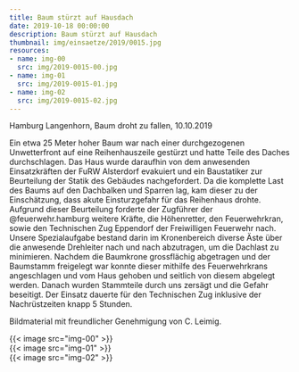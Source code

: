 ```yaml
---
title: Baum stürzt auf Hausdach
date: 2019-10-18 00:00:00
description: Baum stürzt auf Hausdach
thumbnail: img/einsaetze/2019/0015.jpg
resources:
- name: img-00
  src: img/2019-0015-00.jpg
- name: img-01
  src: img/2019-0015-01.jpg
- name: img-02
  src: img/2019-0015-02.jpg
---
```


Hamburg Langenhorn, Baum droht zu fallen, 10.10.2019

Ein etwa 25 Meter hoher Baum war nach einer durchgezogenen Unwetterfront auf eine Reihenhauszeile gestürzt und hatte Teile des Daches durchschlagen.
Das Haus wurde daraufhin von dem anwesenden Einsatzkräften der FuRW Alsterdorf evakuiert und ein Baustatiker zur Beurteilung der Statik des Gebäudes nachgefordert.
Da die komplette Last des Baums auf den Dachbalken und Sparren lag, kam dieser zu der Einschätzung, dass akute Einsturzgefahr für das Reihenhaus drohte.
Aufgrund dieser Beurteilung forderte der Zugführer der @feuerwehr.hamburg weitere Kräfte, die Höhenretter, den Feuerwehrkran, sowie den Technischen Zug Eppendorf der Freiwilligen Feuerwehr nach.
Unsere Spezialaufgabe bestand darin im Kronenbereich diverse Äste über die anwesende Drehleiter nach und nach abzutragen, um die Dachlast zu minimieren.
Nachdem die Baumkrone grossflächig abgetragen und der Baumstamm freigelegt war konnte dieser mithilfe des Feuerwehrkrans angeschlagen und vom Haus gehoben und seitlich von diesem abgelegt werden.
Danach wurden Stammteile durch uns zersägt und die Gefahr beseitigt.
Der Einsatz dauerte für den Technischen Zug inklusive der Nachrüstzeiten knapp 5 Stunden.

Bildmaterial mit freundlicher Genehmigung von C. Leimig.

{{< image src="img-00" >}}  
{{< image src="img-01" >}}  
{{< image src="img-02" >}}  
